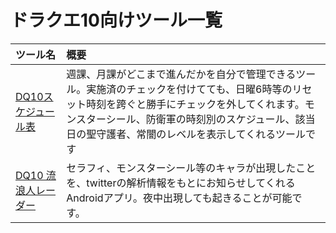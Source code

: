 # ドラクエ10向けツール一覧

| ツール名 | 概要 |
|:-----------------------|:------------------------|
| [DQ10スケジュール表](https://roppy001.github.io/dq10scheduler/docs/dtdaily.html) | 週課、月課がどこまで進んだかを自分で管理できるツール。実施済のチェックを付けてても、日曜6時等のリセット時刻を跨ぐと勝手にチェックを外してくれます。モンスターシール、防衛軍の時刻別のスケジュール、該当日の聖守護者、常闇のレベルを表示してくれるツールです |
| [DQ10 流浪人レーダー](https://play.google.com/store/apps/details?id=roppy.dq10.seraphysearcher) | セラフィ、モンスターシール等のキャラが出現したことを、twitterの解析情報をもとにお知らせしてくれるAndroidアプリ。夜中出現しても起きることが可能です。 |


